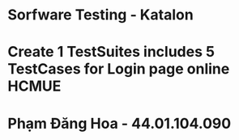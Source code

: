 # Sorfware Testing - Katalon
# Create 1 TestSuites includes 5 TestCases for Login page online HCMUE
# Phạm Đăng Hoa - 44.01.104.090
